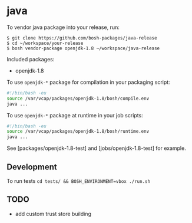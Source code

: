# java

To vendor java package into your release, run:

```
$ git clone https://github.com/bosh-packages/java-release
$ cd ~/workspace/your-release
$ bosh vendor-package openjdk-1.8 ~/workspace/java-release
```

Included packages:

- openjdk-1.8

To use `openjdk-*` package for compilation in your packaging script:

```bash
#!/bin/bash -eu
source /var/vcap/packages/openjdk-1.8/bosh/compile.env
java ...
```

To use `openjdk-*` package at runtime in your job scripts:

```bash
#!/bin/bash -eu
source /var/vcap/packages/openjdk-1.8/bosh/runtime.env
java ...
```

See [packages/openjdk-1.8-test] and [jobs/openjdk-1.8-test] for example.

## Development

To run tests `cd tests/ && BOSH_ENVIRONMENT=vbox ./run.sh`

## TODO

- add custom trust store building
